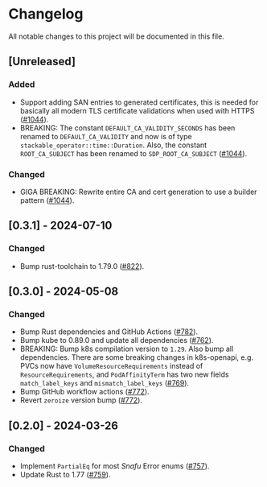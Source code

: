 # Changelog

All notable changes to this project will be documented in this file.

## [Unreleased]

### Added

- Support adding SAN entries to generated certificates, this is needed for basically all modern TLS
  certificate validations when used with HTTPS ([#1044]).
- BREAKING: The constant `DEFAULT_CA_VALIDITY_SECONDS` has been renamed to `DEFAULT_CA_VALIDITY` and now is of type `stackable_operator::time::Duration`.
  Also, the constant `ROOT_CA_SUBJECT` has been renamed to `SDP_ROOT_CA_SUBJECT` ([#1044]).

### Changed

- GIGA BREAKING: Rewrite entire CA and cert generation to use a builder pattern ([#1044]).

## [0.3.1] - 2024-07-10

### Changed

- Bump rust-toolchain to 1.79.0 ([#822]).

[#822]: https://github.com/stackabletech/operator-rs/pull/822
[#1044]: https://github.com/stackabletech/operator-rs/pull/1044

## [0.3.0] - 2024-05-08

### Changed

- Bump Rust dependencies and GitHub Actions ([#782]).
- Bump kube to 0.89.0 and update all dependencies ([#762]).
- BREAKING: Bump k8s compilation version to `1.29`. Also bump all dependencies.
  There are some breaking changes in k8s-openapi, e.g. PVCs now have `VolumeResourceRequirements` instead of `ResourceRequirements`,
  and `PodAffinityTerm` has two new fields `match_label_keys` and `mismatch_label_keys` ([#769]).
- Bump GitHub workflow actions ([#772]).
- Revert `zeroize` version bump ([#772]).

[#762]: https://github.com/stackabletech/operator-rs/pull/762
[#769]: https://github.com/stackabletech/operator-rs/pull/769
[#772]: https://github.com/stackabletech/operator-rs/pull/772
[#782]: https://github.com/stackabletech/operator-rs/pull/782

## [0.2.0] - 2024-03-26

### Changed

- Implement `PartialEq` for most _Snafu_ Error enums ([#757]).
- Update Rust to 1.77 ([#759]).

[#757]: https://github.com/stackabletech/operator-rs/pull/757
[#759]: https://github.com/stackabletech/operator-rs/pull/759
